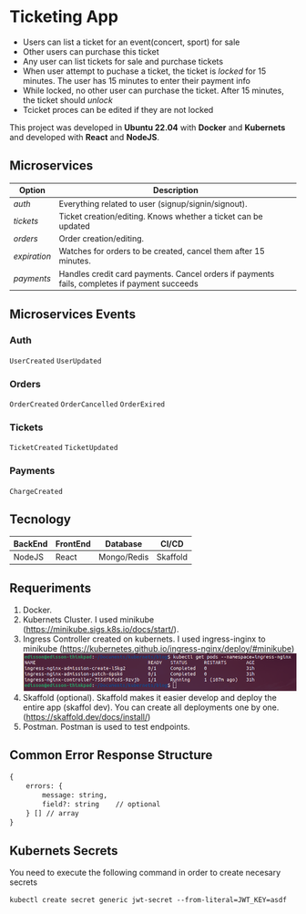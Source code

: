 # Ticketing App #

- Users can list a ticket for an event(concert, sport) for sale
- Other users can purchase this ticket
- Any user can list tickets for sale and purchase tickets
- When user attempt to puchase a ticket, the ticket is *locked* for 15 minutes. The user has 15 minutes to enter their payment info
- While locked, no other user can purchase the ticket. After 15 minutes, the ticket should *unlock*
- Tcicket proces can be edited if they are not locked

This project was developed in **Ubuntu 22.04** with **Docker** and **Kubernets** and developed with **React** and **NodeJS**.

## Microservices

| **Option** | **Description** |
| ------ | ----------- |
| *auth*   | Everything related to user (signup/signin/signout). |
| *tickets* | Ticket creation/editing. Knows whether a ticket can be updated |
| *orders* | Order creation/editing. |
| *expiration* | Watches for orders to be created, cancel them after 15 minutes. |
| *payments* | Handles credit card payments. Cancel orders if payments fails, completes if payment succeeds |


## Microservices Events

### Auth
`UserCreated` `UserUpdated` <br>

### Orders
`OrderCreated` `OrderCancelled` `OrderExired` <br>

### Tickets
`TicketCreated` `TicketUpdated` <br>

### Payments 
`ChargeCreated` <br>



## Tecnology ##
| BackEnd | FrontEnd | Database | CI/CD |
| --- | --- | --- | --- |
| NodeJS  | React | Mongo/Redis | Skaffold |

## Requeriments
1. Docker.
2. Kubernets Cluster. I used minikube (https://minikube.sigs.k8s.io/docs/start/).
3. Ingress Controller created on kubernets. I used ingress-inginx to minikube (https://kubernetes.github.io/ingress-nginx/deploy/#minikube) ![Working Image](/assets/ingress.png)
4. Skaffold (optional). Skaffold makes it easier develop and deploy the entire app (skaffol dev). You can create all deployments one by one. (https://skaffold.dev/docs/install/)
5. Postman. Postman is used to test endpoints.


## Common Error Response Structure

```
{
    errors: {
        message: string,
        field?: string    // optional
    } [] // array 
}
```

## Kubernets Secrets
You need to execute the following command in order to create necesary secrets
```
kubectl create secret generic jwt-secret --from-literal=JWT_KEY=asdf
```  